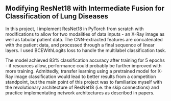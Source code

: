 ## Modifying ResNet18 with Intermediate Fusion for Classification of Lung Diseases
In this project, I implement ResNet18 in PyTorch from scratch with modifications to allow for two modalities of data inputs - an X-Ray image as well as tabular patient data. The CNN-extracted features are concatenated with the patient data, and processed through a final sequence of linear layers. I used BCEWithLogits loss to handle the multilabel classification task.

The model achieved 83% classification accuracy after training for 5 epochs - if resources allow, performance could probably be further improved with more training. Admittedly, transfer learning using a pretrained model for X-Ray image classification would lead to better results from a competition standpoint, but the main point of this project was to familiarize myself with the revolutionary architecture of ResNet18 (i.e. the skip connections) and practice implementating network architectures as described in papers.
